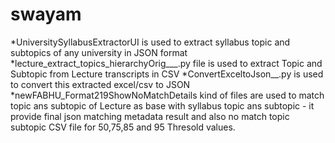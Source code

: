 # swayam
*UniversitySyllabusExtractorUI is used to extract syllabus topic and subtopics of any university in JSON format
*lecture_extract_topics_hierarchyOrig___.py file is used to extract Topic and Subtopic from Lecture transcripts in CSV
*ConvertExceltoJson__.py is used to convert this extracted excel/csv to JSON
*newFABHU_Format219ShowNoMatchDetails kind of files are used to match topic ans subtopic of Lecture as base with syllabus topic ans subtopic - it provide final json matching metadata result and also no match topic subtopic CSV file for 50,75,85 and 95 Thresold values.
